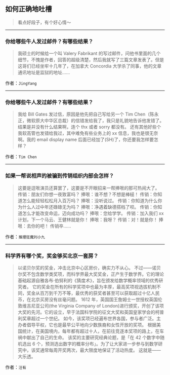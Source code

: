 ## 如何正确地吐槽

> 看点好段子，有个好心情～


 
---

### 你给哪些牛人发过邮件？有哪些结果？

> 我硕士的时候给一个叫 Valery Fabrikant 的写过邮件，问他书里面的几个细节，不愧是作者，回答的超级清楚，然后我就写了三篇文章发表了。但是这哥们已经坐牢十几年了，在加拿大 Concordia 大学杀了同事，他的文章通讯地址是监狱的地址……


作者：`JingYang`

---

### 你给哪些牛人发过邮件？有哪些结果？

> 我给 Bill Gates 发过信，原因是他先把自己写给另一个 Tim Chen（陈永正，微软原大中华区总裁）的信错发给我了，我只是礼貌地告诉他发错了。结果是并没有什么结果啊，连个 thx 或者 sorry 都没有。
> 还有其他好些个我软高管也发错给我过，其中难免有些业务上的 xx 信息，我也是很无奈啊。我的 email display name 后面已经加了(SH)了，你还要我怎样要怎样？


作者：`Tim Chen`

---

### 如果一帮说相声的被骗到传销组织内部会怎样？

> 这要是逗哏演员还算罢了，这要是不开眼招来一帮捧哏的那可热闹大了。
> 传销：朋友们你想一夜致富吗？
> 捧哏：谁不想？不想是棒槌！
> 传销：你知道怎么能轻轻松松月入百万吗？
> 捧哏：没听说过。
> 传销：你知道为什么你为什么人过中年还碌碌无为吗？
> 捧哏：净遇着缺德搭档了呗。
> 传销：你知道怎么才能改变命运，迈向成功吗？
> 捧哏：您给学学。
> 传销：加入我们 xx 计划，下一个马云、王健林就是你！
> 捧哏：我呀？
> 传销：对！就是你！
> 捧哏：去你的吧！
> 传销卒……


作者：`推理狂魔刘小九`

---

### 科学界有哪个奖，奖金够买北京一套房？

> 以诺贝尔奖的奖金，冲击北京中心区房价，确实力不从心。
> 不过——诺贝尔奖不包含数学类奖项，而科学界最大奖奖金，正产生于数学界。它的理论基础起源自雅各布·伯努利的《猜度术》，旨在颁发给数学概率领域的优秀研究者。
> 它的奖金在所有的科学奖项中也最为丰厚，最高奖项视选拔机制不同，奖金从百万到千万不等，最优秀的获奖者甚至可以获取超过十亿人民币，在北京买房没有丝毫问题。
> 1612 年，英国国王詹姆士一世授权英国伦敦维吉尼亚公司(the Virginia Company of London)进行颁奖，开创了该项大奖的先河。它的设立，早于法国科学院的征文大奖和英国皇家学会的柯普利奖章超过一个世纪。
> 如今，该奖项已经遍布世界各国，参与者广泛。主办者倡导平权，它也是最早公平地向少数族裔和女性开放的奖项。
> 根据美国统计，在美国境内，每年都有超过十人，在前往竞逐本奖项的路上，在车祸中献出了自己的生命。
> 该奖的主要研究经典论题，是「在 42 个数字中随机选出 6 个，预测选出数字的概率分布」。为了让大家进一步参与到数学研究中，该奖通常每周开奖两次，最大限度地保证了活动热度。
> 这就是——大乐透。


作者：`汪有`